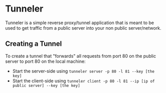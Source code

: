 # Tunneler
Tunneler is a simple reverse proxy/tunnel application that is meant to be used to get traffic from a public server into your non public server/network.

## Creating a Tunnel
To create a tunnel that "forwards" all requests from port 80 on the public server to port 80 on the local machine:
* Start the server-side using `tunneler server -p 80 -l 81 --key [the key]`
* Start the client-side using `tunneler client -p 80 -l 81 --ip [ip of public server] --key [the key]`
